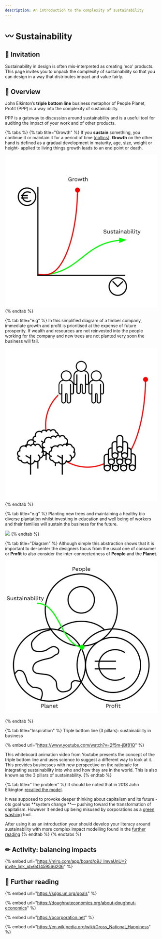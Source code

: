 ```yaml
---
description: An introduction to the complexity of sustainability
---
```


# 〰 Sustainability

## ​🎯 **Invitation**

Sustainability in design is often mis-interpreted as creating 'eco' products. This page invites you to unpack the complexity of sustainability so that you can design in a way that distributes impact and value fairly.&#x20;

## 👀 **Overview**

John Elkinton’s **triple bottom line** business metaphor of People Planet, Profit (PPP) is a way into the complexity of sustainability.&#x20;

PPP is a gateway to discussion around sustainability and is a useful tool for auditing the impact of your work and of other products.&#x20;

{% tabs %}
{% tab title="Growth" %}
If you **sustain** something, you continue it or maintain it for a period of time \[[collins](https://www.collinsdictionary.com/dictionary/english/sustain)]. **Growth** on the other hand is defined as a gradual development in maturity, age, size, weight or height- applied to living things growth leads to an end point or death.&#x20;

![](<../.gitbook/assets/Images (3).jpg>)
{% endtab %}

{% tab title="e.g" %}
In this simplified diagram of a timber company, immediate growth and profit is prioritised at the expense of future prosperity. If wealth and resources are not reinvested into the people working for the company and new trees are not planted very soon the business will fail.&#x20;

![](../.gitbook/assets/timber.jpg)
{% endtab %}

{% tab title="e.g" %}
Planting new trees and maintaining a healthy bio diverse plantation whilst investing in education and well being of workers and their families will sustain the business for the future.&#x20;

![](../.gitbook/assets/ppp\_timber.jpg)
{% endtab %}

{% tab title="Diagram" %}
Although simple this abstraction shows that it is important to de-center the designers focus from the usual one of consumer or **Profit** to also consider the inter-connectedness of **People** and the **Planet**.





![](<../.gitbook/assets/Images (2).jpg>)


{% endtab %}

{% tab title="Inspiration" %}
Triple bottom line (3 pillars): sustainability in business

{% embed url="https://www.youtube.com/watch?v=2f5m-jBf81Q" %}

This whiteboard animation video from Youtube presents the concept of the triple bottom line and uses science to suggest a different way to look at it. This provides businesses with new perspective on the rationale for integrating sustainability into who and how they are in the world. This is also known as the 3 pillars of sustainability.
{% endtab %}

{% tab title="The problem" %}
It should be noted that in 2018 John Elkington [recalled the model](https://johnelkington.com/2018/07/recalling-the-triple-bottom-line/).&#x20;



It was supposed to provoke deeper thinking about capitalism and its future - ots goal was **system change **— pushing toward the transformation of capitalism.  However It ended up being misused by corporations as a [green washing](https://en.wikipedia.org/wiki/Greenwashing) tool.&#x20;



After using it as an introduction your should develop your literacy around sustainability with more complex impact modelling found in the [further reading](people-planet-profit.md#resources)
{% endtab %}
{% endtabs %}



## ✏ Activity: balancing impacts



{% embed url="https://miro.com/app/board/o9J_lmvaUnU=?invite_link_id=641459566206" %}

## 📝 Further reading

{% embed url="https://sdgs.un.org/goals" %}

{% embed url="https://doughnuteconomics.org/about-doughnut-economics" %}

{% embed url="https://bcorporation.net" %}

{% embed url="https://en.wikipedia.org/wiki/Gross_National_Happiness" %}

